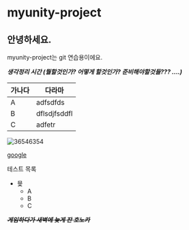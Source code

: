 # myunity-project

## 안녕하세요.

myunity-project는 git 연습용이에요.

**_생각정리 시간 (뭘할것인가? 어떻게 할것인가? 준비해야할것들??? ....)_**

| 가나다 | 다라마 |
|----|----|
| A | adfsdfds |
| B | dflsdjfsddfl |
| C | adfetr |

![36546354](https://github.com/sf0wolf/myunity-project/assets/25236588/347c590e-67ab-4e53-9f2f-381fa95e3d2d)

[google](www.google.com)

테스트 목록
- 뮻
  * A
  * B
  * C

_**~~게임하다가 새벽에 늦게 잔 호노카~~**_
